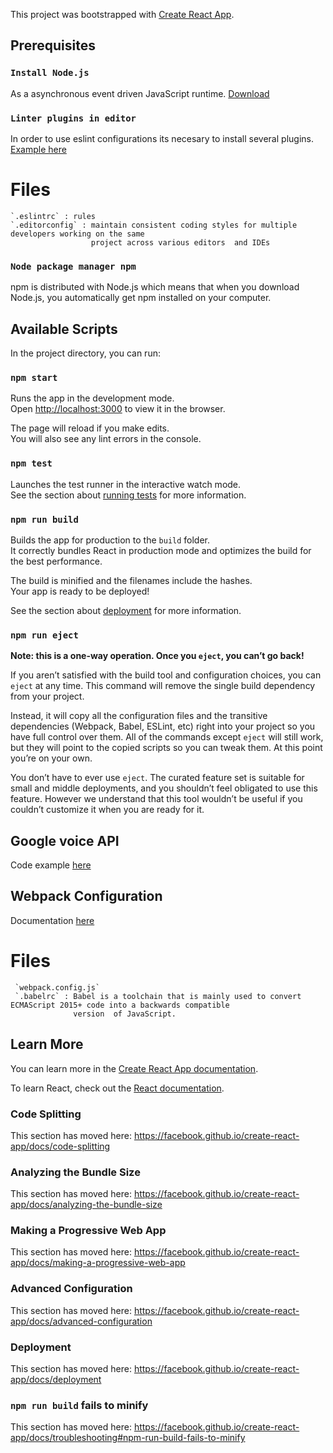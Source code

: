 This project was bootstrapped with [Create React App](https://github.com/facebook/create-react-app).

## Prerequisites

### `Install Node.js`

As a asynchronous event driven JavaScript runtime.
[Download](https://nodejs.org/es/)

### `Linter plugins in editor`

In order to use eslint configurations its necesary to install several plugins.
[Example here](https://blog.michelletorres.mx/aplicar-buenas-practicas-a-tu-codigo-de-js-con-eslint/)

# Files
    `.eslintrc` : rules
    `.editorconfig` : maintain consistent coding styles for multiple developers working on the same
                      project across various editors  and IDEs

### `Node package manager npm`

npm is distributed with Node.js which means that when you download Node.js,
you automatically get npm installed on your computer.

## Available Scripts

In the project directory, you can run:

### `npm start`

Runs the app in the development mode.<br>
Open [http://localhost:3000](http://localhost:3000) to view it in the browser.

The page will reload if you make edits.<br>
You will also see any lint errors in the console.

### `npm test`

Launches the test runner in the interactive watch mode.<br>
See the section about [running tests](https://facebook.github.io/create-react-app/docs/running-tests) for more information.

### `npm run build`

Builds the app for production to the `build` folder.<br>
It correctly bundles React in production mode and optimizes the build for the best performance.

The build is minified and the filenames include the hashes.<br>
Your app is ready to be deployed!

See the section about [deployment](https://facebook.github.io/create-react-app/docs/deployment) for more information.

### `npm run eject`

**Note: this is a one-way operation. Once you `eject`, you can’t go back!**

If you aren’t satisfied with the build tool and configuration choices, you can `eject` at any time. This command will remove the single build dependency from your project.

Instead, it will copy all the configuration files and the transitive dependencies (Webpack, Babel, ESLint, etc) right into your project so you have full control over them. All of the commands except `eject` will still work, but they will point to the copied scripts so you can tweak them. At this point you’re on your own.

You don’t have to ever use `eject`. The curated feature set is suitable for small and middle deployments, and you shouldn’t feel obligated to use this feature. However we understand that this tool wouldn’t be useful if you couldn’t customize it when you are ready for it.

## Google voice  API

Code example [here](https://developers.google.com/web/updates/2013/01/Voice-Driven-Web-Apps-Introduction-to-the-Web-Speech-API)

## Webpack Configuration

Documentation [here](https://webpack.js.org/)

# Files
     `webpack.config.js`
     `.babelrc` : Babel is a toolchain that is mainly used to convert ECMAScript 2015+ code into a backwards compatible
                  version  of JavaScript.

## Learn More

You can learn more in the [Create React App documentation](https://facebook.github.io/create-react-app/docs/getting-started).

To learn React, check out the [React documentation](https://reactjs.org/).

### Code Splitting

This section has moved here: https://facebook.github.io/create-react-app/docs/code-splitting

### Analyzing the Bundle Size

This section has moved here: https://facebook.github.io/create-react-app/docs/analyzing-the-bundle-size

### Making a Progressive Web App

This section has moved here: https://facebook.github.io/create-react-app/docs/making-a-progressive-web-app

### Advanced Configuration

This section has moved here: https://facebook.github.io/create-react-app/docs/advanced-configuration

### Deployment

This section has moved here: https://facebook.github.io/create-react-app/docs/deployment

### `npm run build` fails to minify

This section has moved here: https://facebook.github.io/create-react-app/docs/troubleshooting#npm-run-build-fails-to-minify
